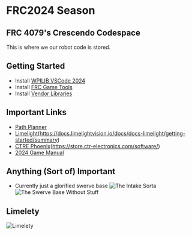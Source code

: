 # FRC2024 Season

## FRC 4079's Crescendo Codespace
This is where we our robot code is stored. 

## Getting Started
* Install [WPILIB VSCode 2024](https://docs.wpilib.org/en/stable/docs/zero-to-robot/step-2/wpilib-setup.html)
* Install [FRC Game Tools ](https://docs.wpilib.org/en/stable/docs/zero-to-robot/step-2/frc-game-tools.html)
* Install [Vendor Libraries](https://docs.wpilib.org/en/stable/docs/software/vscode-overview/3rd-party-libraries.html)

## Important Links
* [Path Planner](https://github.com/mjansen4857/pathplanner)
* [Limelight](https://docs.limelightvision.io/docs/docs-limelight/getting-started/summary)(https://docs.limelightvision.io/docs/docs-limelight/getting-started/summary)
* [CTRE Phoenix](https://store.ctr-electronics.com/software/)(https://store.ctr-electronics.com/software/)
* [2024 Game Manual](https://firstfrc.blob.core.windows.net/frc2024/Manual/2024GameManual.pdf)

## Anything (Sort of) Important
* Currently just a glorified swerve base
![The Intake Sorta](https://github.com/OASTEM/Crescendo2024/assets/97996034/0d1d8973-de39-4b52-bf5f-171b2e0aaa16)
![The Swerve Base Without Stuff](https://github.com/OASTEM/Crescendo2024/assets/97996034/8d969cc8-2e4c-42d6-9612-aa2de4ca53a1)

## Limelety
![Limelety](https://github.com/OASTEM/Crescendo2024/assets/97996034/9b501e44-de16-4f72-b1f5-70dbe3a920a2)